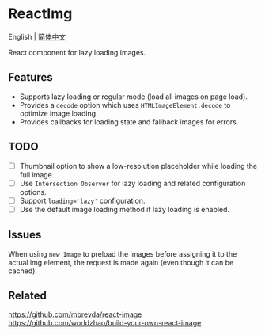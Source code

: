 # ReactImg

English | [简体中文](./README.zh-CN.md)

React component for lazy loading images.

## Features

- Supports lazy loading or regular mode (load all images on page load).
- Provides a `decode` option which uses `HTMLImageElement.decode` to optimize image loading.
- Provides callbacks for loading state and fallback images for errors.
## TODO

- [ ] Thumbnail option to show a low-resolution placeholder while loading the full image.
- [ ] Use `Intersection Observer` for lazy loading and related configuration options.
- [ ] Support `loading='lazy'` configuration.
- [ ] Use the default image loading method if lazy loading is enabled.
## Issues

When using `new Image` to preload the images before assigning it to the actual img element, the request is made again (even though it can be cached).

## Related

https://github.com/mbrevda/react-image
https://github.com/worldzhao/build-your-own-react-image